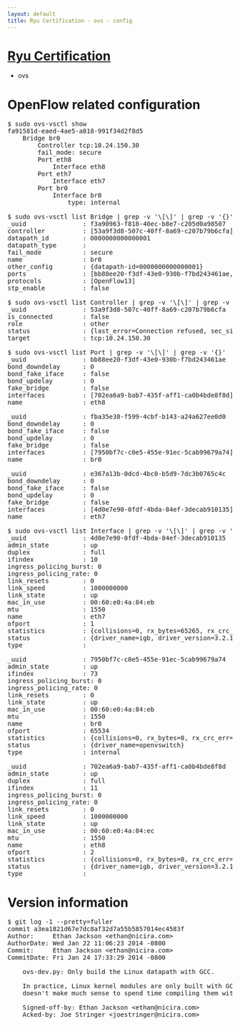 ```yaml
---
layout: default
title: Ryu Certification - ovs - config
---
```

# [Ryu Certification](http://osrg.github.io/ryu/certification.html)
* ovs 

# OpenFlow related configuration
<pre>
$ sudo ovs-vsctl show
fa91581d-eaed-4ae5-a818-991f34d2f8d5
    Bridge br0
        Controller tcp:10.24.150.30
        fail_mode: secure
        Port eth8
            Interface eth8
        Port eth7
            Interface eth7
        Port br0
            Interface br0
                type: internal

$ sudo ovs-vsctl list Bridge | grep -v '\[\]' | grep -v '{}'
_uuid               : f3a90963-f818-40ec-b8e7-c205d0a98507
controller          : [53a9f3d8-507c-40ff-8a69-c207b79b6cfa]
datapath_id         : 0000000000000001
datapath_type       : 
fail_mode           : secure
name                : br0
other_config        : {datapath-id=0000000000000001}
ports               : [bb88ee20-f3df-43e0-930b-f7bd243461ae, e367a13b-0dcd-4bc0-b5d9-7dc3b0765c4c, fba35e38-f599-4cbf-b143-a24a627ee0d0]
protocols           : [OpenFlow13]
stp_enable          : false

$ sudo ovs-vsctl list Controller | grep -v '\[\]' | grep -v '{}'
_uuid               : 53a9f3d8-507c-40ff-8a69-c207b79b6cfa
is_connected        : false
role                : other
status              : {last_error=Connection refused, sec_since_connect=351, sec_since_disconnect=1, state=BACKOFF}
target              : tcp:10.24.150.30

$ sudo ovs-vsctl list Port | grep -v '\[\]' | grep -v '{}'
_uuid               : bb88ee20-f3df-43e0-930b-f7bd243461ae
bond_downdelay      : 0
bond_fake_iface     : false
bond_updelay        : 0
fake_bridge         : false
interfaces          : [702ea6a9-bab7-435f-aff1-ca0b4bde8f8d]
name                : eth8

_uuid               : fba35e38-f599-4cbf-b143-a24a627ee0d0
bond_downdelay      : 0
bond_fake_iface     : false
bond_updelay        : 0
fake_bridge         : false
interfaces          : [7950bf7c-c0e5-455e-91ec-5cab99679a74]
name                : br0

_uuid               : e367a13b-0dcd-4bc0-b5d9-7dc3b0765c4c
bond_downdelay      : 0
bond_fake_iface     : false
bond_updelay        : 0
fake_bridge         : false
interfaces          : [4d0e7e90-0fdf-4bda-84ef-3decab910135]
name                : eth7

$ sudo ovs-vsctl list Interface | grep -v '\[\]' | grep -v '{}'
_uuid               : 4d0e7e90-0fdf-4bda-84ef-3decab910135
admin_state         : up
duplex              : full
ifindex             : 10
ingress_policing_burst: 0
ingress_policing_rate: 0
link_resets         : 0
link_speed          : 1000000000
link_state          : up
mac_in_use          : 00:60:e0:4a:84:eb
mtu                 : 1550
name                : eth7
ofport              : 1
statistics          : {collisions=0, rx_bytes=65265, rx_crc_err=0, rx_dropped=0, rx_errors=0, rx_frame_err=0, rx_over_err=0, rx_packets=660, tx_bytes=0, tx_dropped=0, tx_errors=0, tx_packets=0}
status              : {driver_name=igb, driver_version=3.2.10-k, firmware_version=3.10-0}
type                : 

_uuid               : 7950bf7c-c0e5-455e-91ec-5cab99679a74
admin_state         : up
ifindex             : 73
ingress_policing_burst: 0
ingress_policing_rate: 0
link_resets         : 0
link_state          : up
mac_in_use          : 00:60:e0:4a:84:eb
mtu                 : 1550
name                : br0
ofport              : 65534
statistics          : {collisions=0, rx_bytes=0, rx_crc_err=0, rx_dropped=0, rx_errors=0, rx_frame_err=0, rx_over_err=0, rx_packets=0, tx_bytes=0, tx_dropped=0, tx_errors=0, tx_packets=0}
status              : {driver_name=openvswitch}
type                : internal

_uuid               : 702ea6a9-bab7-435f-aff1-ca0b4bde8f8d
admin_state         : up
duplex              : full
ifindex             : 11
ingress_policing_burst: 0
ingress_policing_rate: 0
link_resets         : 0
link_speed          : 1000000000
link_state          : up
mac_in_use          : 00:60:e0:4a:84:ec
mtu                 : 1550
name                : eth8
ofport              : 2
statistics          : {collisions=0, rx_bytes=0, rx_crc_err=0, rx_dropped=0, rx_errors=0, rx_frame_err=0, rx_over_err=0, rx_packets=0, tx_bytes=20536, tx_dropped=0, tx_errors=0, tx_packets=220}
status              : {driver_name=igb, driver_version=3.2.10-k, firmware_version=3.10-0}
type                : 
</pre>

# Version information
<pre>
$ git log -1 --pretty=fuller
commit a3ea1821d67e7dc8af32d7a55b5857014ec4583f
Author:     Ethan Jackson &lt;ethan@nicira.com&gt;
AuthorDate: Wed Jan 22 11:06:23 2014 -0800
Commit:     Ethan Jackson &lt;ethan@nicira.com&gt;
CommitDate: Fri Jan 24 17:33:29 2014 -0800

    ovs-dev.py: Only build the Linux datapath with GCC.
    
    In practice, Linux kernel modules are only built with GCC, so it
    doesn't make much sense to spend time compiling them with clang.
    
    Signed-off-by: Ethan Jackson &lt;ethan@nicira.com&gt;
    Acked-by: Joe Stringer &lt;joestringer@nicira.com&gt;
</pre>
